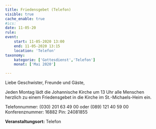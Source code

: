 ```yaml
---
title: Friedensgebet (Telefon)
visible: true
cache_enable: true
#ics: 
date: 11-05-20
rule: 
event:
	start: 11-05-2020 13:00
	end: 11-05-2020 13:15
	location: 'Telefon'
taxonomy:
	kategorie: ['Gottesdienst','Telefon']
	monat: ['Mai 2020']

---
```

Liebe Geschwister, Freunde und Gäste,

Jeden Montag lädt die Johannische Kirche um 13 Uhr alle Menschen herzlich zu einem Friedensgebet in die Kirche im St.-Michaels-Heim ein.

Telefonnummer: (030) 201 63 49 00 oder (089) 121 40 59 00
Konferenznummer: 16882
Pin: 24081855



**Veranstaltungsort:** Telefon


